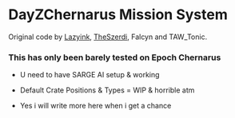 DayZChernarus Mission System
=============
Original code by <a href="https://github.com/lazyink/DayZ-Missions">Lazyink</a>, <a href="https://github.com/theszerdi">TheSzerdi</a>, Falcyn and TAW_Tonic.

<h3>This has only been barely tested on Epoch Chernarus </h3>  

 * U need to have SARGE AI setup & working
 
 * Default Crate Positions & Types = WIP & horrible atm
 
 * Yes i will write more here when i get a chance

